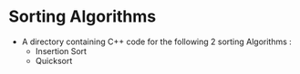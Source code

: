 # Sorting Algorithms

* A directory containing C++ code for the following 2 sorting Algorithms :
    * Insertion Sort
    * Quicksort
